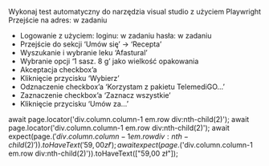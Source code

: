 Wykonaj test automatyczny do narzędzia visual studio z użyciem Playwright
Przejście na adres: w zadaniu
- Logowanie z użyciem:
loginu: w zadaniu
hasła: w zadaniu
- Przejście do sekcji ‘Umów się’ -> ‘Recepta’
- Wyszukanie i wybranie leku ‘Afastural’
- Wybranie opcji ‘1 sasz. 8 g’ jako wielkość opakowania
- Akceptacja checkbox’a
- Kliknięcie przycisku ‘Wybierz’
- Odznaczenie checkbox’a ‘Korzystam z pakietu TelemediGO…’
- Zaznaczenie checkbox’a ‘Zaznacz wszystkie’
- Kliknięcie przycisku ‘Umów za…’


await page.locator('div.column.column-1 em.row div:nth-child(2)');
await page.locator('div.column.column-1 em.row div:nth-child(2)');
await expect(page.$('div.column.column-1 em.row div:nth-child(2)')).toHaveText('59,00 zł');
await expect(page.$('div.column.column-1 em.row div:nth-child(2)')).toHaveText(["59,00 zł"]);
